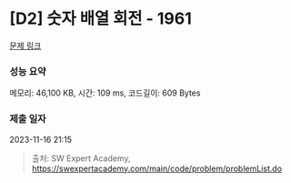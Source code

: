 # [D2] 숫자 배열 회전 - 1961 

[문제 링크](https://swexpertacademy.com/main/code/problem/problemDetail.do?contestProbId=AV5Pq-OKAVYDFAUq) 

### 성능 요약

메모리: 46,100 KB, 시간: 109 ms, 코드길이: 609 Bytes

### 제출 일자

2023-11-16 21:15



> 출처: SW Expert Academy, https://swexpertacademy.com/main/code/problem/problemList.do
